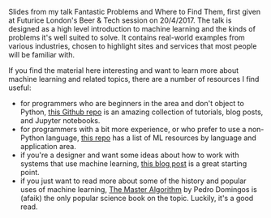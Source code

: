 Slides from my talk Fantastic Problems and Where to Find Them, first given at Futurice London's Beer & Tech session on 20/4/2017. The talk is designed as a high level introduction to machine learning and the kinds of problems it's well suited to solve. It contains real-world examples from various industries, chosen to highlight sites and services that most people will be familiar with.

If you find the material here interesting and want to learn more about machine learning and related topics, there are a number of resources I find useful:
- for programmers who are beginners in the area and don't object to Python, [this Github repo](https://github.com/hangtwenty/dive-into-machine-learning) is an amazing collection of tutorials, blog posts, and Jupyter notebooks.
- for programmers with a bit more experience, or who prefer to use a non-Python language, [this repo](https://github.com/josephmisiti/awesome-machine-learning) has a list of ML resources by language and application area.
- if you're a designer and want some ideas about how to work with systems that use machine learning, [this blog post](https://medium.com/@girardin/experience-design-in-the-machine-learning-era-e16c87f4f2e2) is a great starting point.
- if you just want to read more about some of the history and popular uses of machine learning, [The Master Algorithm](https://www.amazon.co.uk/dp/B0147SEZ92/) by Pedro Domingos is (afaik) the only popular science book on the topic. Luckily, it's a good read.
